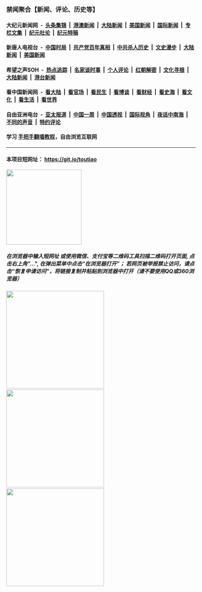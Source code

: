 ### 禁闻聚合【新闻、评论、历史等】

#### 大纪元新闻网 &nbsp;-&nbsp; [头条集锦](indexes/E头条集锦.md?t=02072022) &nbsp;|&nbsp; [港澳新闻](indexes/E港澳新闻.md?t=02072022)  &nbsp;|&nbsp; [大陆新闻](indexes/E大陆新闻.md?t=02072022) &nbsp;|&nbsp; [美国新闻](indexes/E美国新闻.md?t=02072022) &nbsp;|&nbsp; [国际新闻](indexes/E国际新闻.md?t=02072022) &nbsp;|&nbsp; [专栏文集](indexes/E专栏文集.md?t=02072022) &nbsp;|&nbsp; [纪元社论](indexes/E纪元社论.md?t=02072022) &nbsp;|&nbsp; [纪元特稿](indexes/E纪元特稿.md?t=02072022) 

#### 新唐人电视台 &nbsp;-&nbsp; [中国时局](indexes/N中国时局.md?t=02072022) &nbsp;|&nbsp; [共产党百年真相](indexes/N共产党百年真相.md?t=02072022) &nbsp;|&nbsp; [中共杀人历史](indexes/N中共杀人历史.md?t=02072022) &nbsp;|&nbsp; [文史漫步](indexes/N文史漫步.md?t=02072022) &nbsp;|&nbsp; [大陆新闻](indexes/N大陆新闻.md?t=02072022) &nbsp;|&nbsp; [美国新闻](indexes/N美国新闻.md?t=02072022)

#### 希望之声SOH &nbsp;-&nbsp; [热点追踪](indexes/H热点追踪.md?t=02072022) &nbsp;|&nbsp; [名家谈时事](indexes/H名家谈时事.md?t=02072022) &nbsp;|&nbsp; [个人评论](indexes/H个人评论.md?t=02072022)  &nbsp;|&nbsp; [红朝解密](indexes/H红朝解密.md?t=02072022) &nbsp;|&nbsp; [文化寻根](indexes/H文化寻根.md?t=02072022) &nbsp;|&nbsp; [大陆新闻](indexes/H大陆新闻.md?t=02072022) &nbsp;|&nbsp; [港台新闻](indexes/H港台新闻.md?t=02072022)

#### 看中国新闻网 &nbsp;-&nbsp; [看大陆](indexes/S看大陆.md?t=02072022) &nbsp;|&nbsp; [看官场](indexes/S看官场.md?t=02072022) &nbsp;|&nbsp; [看民生](indexes/S看民生.md?t=02072022)  &nbsp;|&nbsp; [看博谈](indexes/S看博谈.md?t=02072022) &nbsp;|&nbsp; [看财经](indexes/S看财经.md?t=02072022) &nbsp;|&nbsp; [看史海](indexes/S看史海.md?t=02072022) &nbsp;|&nbsp; [看文化](indexes/S看文化.md?t=02072022) &nbsp;|&nbsp; [看生活](indexes/S看生活.md?t=02072022) &nbsp;|&nbsp; [看世界](indexes/S看世界.md?t=02072022)

#### 自由亚洲电台 &nbsp;-&nbsp; [亚太报道](indexes/R亚太报道.md?t=02072022) &nbsp;|&nbsp; [中国一周](indexes/R中国一周.md?t=02072022) &nbsp;|&nbsp; [中国透视](indexes/R中国透视.md?t=02072022)  &nbsp;|&nbsp; [国际视角](indexes/R国际视角.md?t=02072022) &nbsp;|&nbsp; [夜话中南海](indexes/R夜话中南海.md?t=02072022) &nbsp;|&nbsp; [不同的声音](indexes/R不同的声音.md?t=02072022) &nbsp;|&nbsp; [特约评论](indexes/R特约评论.md?t=02072022)

#### 学习 [手把手翻墙教程](https://github.com/gfw-breaker/guides/wiki)，自由浏览互联网

----

#### 本项目短网址： https://git.io/toutiao
<img src="https://raw.githubusercontent.com/gfw-breaker/banned-news/master/scripts/img/qr.png" width="200px"/>  

##### 在浏览器中输入短网址 或使用微信、支付宝等二维码工具扫描二维码打开页面, 点击右上角"...", 在弹出菜单中点击“在浏览器打开”； 若网页被举报禁止访问，请点击“恢复申请访问”，将链接复制并粘贴到浏览器中打开（请不要使用QQ或360浏览器）

<img src="https://raw.githubusercontent.com/gfw-breaker/banned-news/master/scripts/img/1.png" width="260px"/> &nbsp; <img src="https://raw.githubusercontent.com/gfw-breaker/banned-news/master/scripts/img/2.png" width="260px"/> &nbsp; <img src="https://raw.githubusercontent.com/gfw-breaker/banned-news/master/scripts/img/3.png" width="260px"/>
